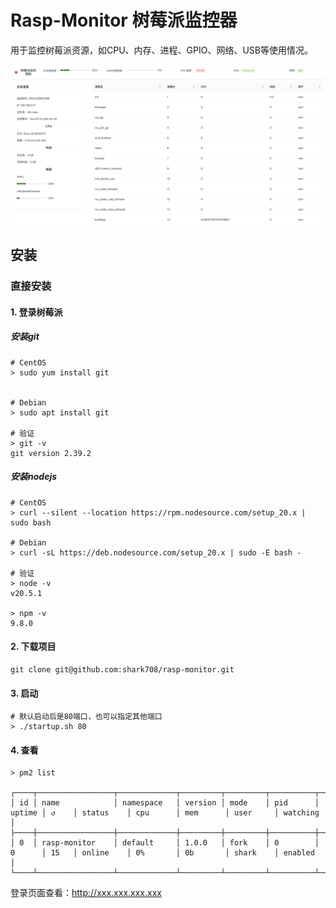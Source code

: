 # Rasp-Monitor 树莓派监控器

用于监控树莓派资源，如CPU、内存、进程、GPIO、网络、USB等使用情况。

![image](images/overview.png)

## 安装

### 直接安装


#### 1. 登录树莓派

##### 安装git

```
# CentOS
> sudo yum install git


# Debian
> sudo apt install git

# 验证
> git -v
git version 2.39.2
```

##### 安装nodejs

```
# CentOS
> curl --silent --location https://rpm.nodesource.com/setup_20.x | sudo bash

# Debian
> curl -sL https://deb.nodesource.com/setup_20.x | sudo -E bash -

# 验证
> node -v
v20.5.1

> npm -v
9.8.0
```

#### 2. 下载项目

```
git clone git@github.com:shark708/rasp-monitor.git
```

#### 3. 启动

```
# 默认启动后是80端口，也可以指定其他端口
> ./startup.sh 80
```

#### 4. 查看

```
> pm2 list

┌────┬─────────────────┬─────────────┬─────────┬─────────┬──────────┬────────┬──────┬───────────┬──────────┬──────────┬──────────┬──────────┐
│ id │ name            │ namespace   │ version │ mode    │ pid      │ uptime │ ↺    │ status    │ cpu      │ mem      │ user     │ watching │
├────┼─────────────────┼─────────────┼─────────┼─────────┼──────────┼────────┼──────┼───────────┼──────────┼──────────┼──────────┼──────────┤
│ 0  │ rasp-monitor    │ default     │ 1.0.0   │ fork    │ 0        │ 0      │ 15   │ online    │ 0%       │ 0b       │ shark    │ enabled  │
└────┴─────────────────┴─────────────┴─────────┴─────────┴──────────┴────────┴──────┴───────────┴──────────┴──────────┴──────────┴──────────┘

```

登录页面查看：http://xxx.xxx.xxx.xxx